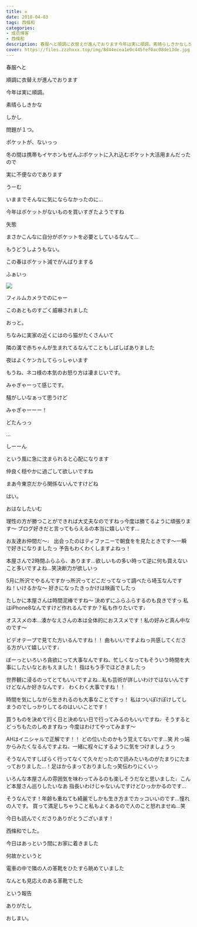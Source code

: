```yaml
---
title: ฅ
date: 2018-04-03
tags: 西條和
categories: 
- 成员博客
- 西條和
description: 春服へと順調に衣替えが進んでおります今年は実に順調。素晴らしきかなしかし問題が１つ。...
cover: https://files.zzzhxxx.top/img/8d44ecea1e0c445fef0ac08de13de.jpg 
---
```












春服へと







順調に衣替えが進んでおります









今年は実に順調。







素晴らしきかな









しかし









問題が１つ。








ポケットが、ないっっ









冬の間は携帯もイヤホンもぜんぶポケットに入れ込むポケット大活用まんだったので







実に不便なのであります










うーむ








いままでそんなに気にならなかったのに…










今年はポケットがないものを買いすぎたようですね








失態









まさかこんなに自分がポケットを必要としているなんて…









もうどうしようもない。






この春はポケット減でがんばりまする









ふぁいっ


![](https://files.zzzhxxx.top/img/8d44ecea1e0c445fef0ac08de13de.jpg)








フィルムカメラでのにゃー










このあとものすごく威嚇されました







おっと。









ちなみに実家の近くにはのら猫がたくさんいて







隣の溝で赤ちゃんが生まれてるなんてこともしばしばありました










夜はよくケンカしてらっしゃいます









もうね、ネコ様の本気のお怒り方は凄まじいです。









みゃぎゃーって感じです。







騒がしいなぁって思うけど









みゃぎゃーーー！









どたんっっ










…






しーーん










という風に急に沈まられると心配になります










仲良く穏やかに過ごして欲しいですね










まあ今東京だから関係ないんですけどね







はい。












おはなしたいむ





理性の方が勝つことができれば大丈夫なのですねっ今度は勝てるように頑張ります〜
ブログ好きだと言ってもらえるの本当に嬉しいです…




お友達お仲間だ〜♩
出会ったのはティファニーで朝食をを見たときです〜一瞬で好きになりましたっ
予告もわくわくしますよねっ！






本屋さんで2時間ふらふら、あります…欲しいもの多い時って逆に何も買えないこと多いですよね…笑決断力が欲しいっ






5月に所沢でやるんですかっ所沢ってどこだってなって調べたら埼玉なんですね！いけるかな〜
好きになったきっかけは映画でしたっ






たしかに本屋さんは時間泥棒ですね〜
決めずにふらふらするのも良きですっ
私はiPhone8なんですけど作れるんですか？私も作りたいです♩





オススメの本…湊かなえさんの本は全体的におススメです！私の好みど真ん中なのです〜






ビデオテープで見てた方いるんですね！！
曲もいいですよねっ共感してくださる方がいて嬉しいです♩





ぼーっといろいろ貪欲にって大事なんですね、忙しくなってもそういう時間を大事にしたいなとおもえました！
指はもう手でほどきましたっ




世界観に浸るのってとてもいいですよね…私も芸術が詳しいわけではないんですけどなんか好きなんです♩
わくわく大事ですね！！







時間を気にしながら生きれるのも大事なことですっ！
私はついぽけぽけしてしまうのでしっかりしてるのはいいことです！






買うものを決めて行く日と決めない日で行ってみるのもいいですね♩そうするとどっちもたのしめますねっ
今度はわけてやってみます〜




AHはイニシャルで正解です！！
どの位いたのかもう覚えてないです…笑
片っ端からみたくなるんですよね、一緒に程々にするように気をつけましょうっ






そうなんですしばらく行ってなくて久々だったので読みたいものがたまりにたまっておりました…！足はからまっておりましたっ笑伝わりにくいっ






いろんな本屋さんの雰囲気を味わってみるのも楽しそうだなと思いました♩こんど本屋さん巡りしたいなあ
指長いわけじゃないんですけどひっかかるのです…







そうなんです！年齢も重ねても綺麗でしかも生き方までカッコいいのです…憧れの人です。
買って満足しちゃうこと私もよくあるので人のこと怒れませぬ…笑











今日も読んでくださりありがとうございます！








西條和でした。







今日はあっという間にお家に着きました









何故かというと


電車の中で隣の人の革靴をひたすら眺めていました





なんとも見応えのある革靴でした






という報告





ありがたし






おしまい。


